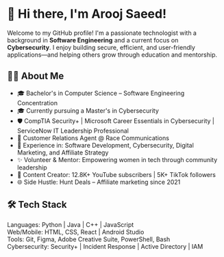 # 👋 Hi there, I'm Arooj Saeed!

Welcome to my GitHub profile! I'm a passionate technologist with a 
background in **Software Engineering** and a current focus on **Cybersecurity**. 
I enjoy building secure, efficient, and user-friendly applications—and helping others 
grow through education and mentorship.

## 👩‍💻 About Me

- 🎓 Bachelor's in Computer Science – Software Engineering Concentration  
- 🎓 Currently pursuing a Master's in Cybersecurity  
- 🛡️ CompTIA Security+ | Microsoft Career Essentials in Cybersecurity | ServiceNow IT Leadership Professional  
- 💼 Customer Relations Agent @ Race Communications  
- 🎯 Experience in: Software Development, Cybersecurity, Digital Marketing, and Affiliate Strategy  
- ✨ Volunteer & Mentor: Empowering women in tech through community leadership  
- 📣 Content Creator: 12.8K+ YouTube subscribers | 5K+ TikTok followers  
- 🌐 Side Hustle: Hunt Deals – Affiliate marketing since 2021  

## 🛠️ Tech Stack

Languages:    Python | Java | C++ | JavaScript  
Web/Mobile:   HTML, CSS, React | Android Studio  
Tools:        Git, Figma, Adobe Creative Suite, PowerShell, Bash  
Cybersecurity: Security+ | Incident Response | Active Directory | IAM  
